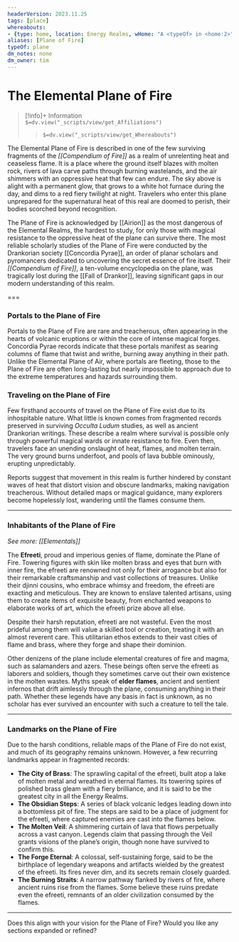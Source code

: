 ```yaml
---
headerVersion: 2023.11.25
tags: [place]
whereabouts: 
- {type: home, location: Energy Realms, wHome: "A <typeOf> in <home:2>"}
aliases: [Plane of Fire]
typeOf: plane
dm_notes: none
dm_owner: tim
---
```

# The Elemental Plane of Fire

> [!info]+ Information  
> `$=dv.view("_scripts/view/get_Affiliations")`
> 
> > `$=dv.view("_scripts/view/get_Whereabouts")`

The Elemental Plane of Fire is described in one of the few surviving fragments of the *[[Compendium of Fire]]* as a realm of unrelenting heat and ceaseless flame. It is a place where the ground itself blazes with molten rock, rivers of lava carve paths through burning wastelands, and the air shimmers with an oppressive heat that few can endure. The sky above is alight with a permanent glow, that grows to a white hot furnace during the day, and dims to a red fiery twilight at night. Travelers who enter this plane unprepared for the supernatural heat of this real are doomed to perish, their bodies scorched beyond recognition. 

The Plane of Fire is acknowledged by [[Airion]] as the most dangerous of the Elemental Realms, the hardest to study, for only those with magical resistance to the oppressive heat of the plane can survive there. The most reliable scholarly studies of the Plane of Fire were conducted by the Drankorian society [[Concordia Pyrae]], an order of planar scholars and pyromancers dedicated to uncovering the secret essence of fire itself. Their _[[Compendium of Fire]]_, a ten-volume encyclopedia on the plane, was tragically lost during the [[Fall of Drankor]], leaving significant gaps in our modern understanding of this realm.

===
### Portals to the Plane of Fire

Portals to the Plane of Fire are rare and treacherous, often appearing in the hearts of volcanic eruptions or within the core of intense magical forges. Concordia Pyrae records indicate that these portals manifest as searing columns of flame that twist and writhe, burning away anything in their path. Unlike the Elemental Plane of Air, where portals are fleeting, those to the Plane of Fire are often long-lasting but nearly impossible to approach due to the extreme temperatures and hazards surrounding them.

### Traveling on the Plane of Fire

Few firsthand accounts of travel on the Plane of Fire exist due to its inhospitable nature. What little is known comes from fragmented records preserved in surviving _Occulta Ludum_ studies, as well as ancient Drankorian writings. These describe a realm where survival is possible only through powerful magical wards or innate resistance to fire. Even then, travelers face an unending onslaught of heat, flames, and molten terrain. The very ground burns underfoot, and pools of lava bubble ominously, erupting unpredictably.

Reports suggest that movement in this realm is further hindered by constant waves of heat that distort vision and obscure landmarks, making navigation treacherous. Without detailed maps or magical guidance, many explorers become hopelessly lost, wandering until the flames consume them.

---

### Inhabitants of the Plane of Fire

_See more: [[Elementals]]_

The **Efreeti**, proud and imperious genies of flame, dominate the Plane of Fire. Towering figures with skin like molten brass and eyes that burn with inner fire, the efreeti are renowned not only for their arrogance but also for their remarkable craftsmanship and vast collections of treasures. Unlike their djinni cousins, who embrace whimsy and freedom, the efreeti are exacting and meticulous. They are known to enslave talented artisans, using them to create items of exquisite beauty, from enchanted weapons to elaborate works of art, which the efreeti prize above all else.

Despite their harsh reputation, efreeti are not wasteful. Even the most prideful among them will value a skilled tool or creation, treating it with an almost reverent care. This utilitarian ethos extends to their vast cities of flame and brass, where they forge and shape their dominion.

Other denizens of the plane include elemental creatures of fire and magma, such as salamanders and azers. These beings often serve the efreeti as laborers and soldiers, though they sometimes carve out their own existence in the molten wastes. Myths speak of **elder flames**, ancient and sentient infernos that drift aimlessly through the plane, consuming anything in their path. Whether these legends have any basis in fact is unknown, as no scholar has ever survived an encounter with such a creature to tell the tale.

---

### Landmarks on the Plane of Fire

Due to the harsh conditions, reliable maps of the Plane of Fire do not exist, and much of its geography remains unknown. However, a few recurring landmarks appear in fragmented records:

- **The City of Brass**: The sprawling capital of the efreeti, built atop a lake of molten metal and wreathed in eternal flames. Its towering spires of polished brass gleam with a fiery brilliance, and it is said to be the greatest city in all the Energy Realms.
- **The Obsidian Steps**: A series of black volcanic ledges leading down into a bottomless pit of fire. The steps are said to be a place of judgment for the efreeti, where captured enemies are cast into the flames below.
- **The Molten Veil**: A shimmering curtain of lava that flows perpetually across a vast canyon. Legends claim that passing through the Veil grants visions of the plane’s origin, though none have survived to confirm this.
- **The Forge Eternal**: A colossal, self-sustaining forge, said to be the birthplace of legendary weapons and artifacts wielded by the greatest of the efreeti. Its fires never dim, and its secrets remain closely guarded.
- **The Burning Straits**: A narrow pathway flanked by rivers of fire, where ancient ruins rise from the flames. Some believe these ruins predate even the efreeti, remnants of an older civilization consumed by the flames.

---

Does this align with your vision for the Plane of Fire? Would you like any sections expanded or refined?